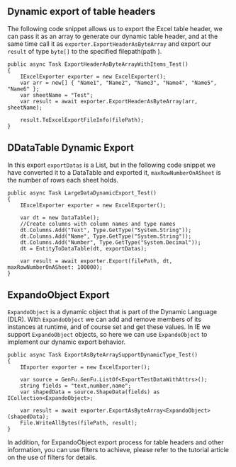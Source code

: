 ## Dynamic export of table headers

The following code snippet allows us to export the Excel table header, we can pass it as an array to generate our dynamic table header, and at the same time call it as `exporter.ExportHeaderAsByteArray` and export our `result` of type `byte[]` to the specified filepath(path ).

```
public async Task ExportHeaderAsByteArrayWithItems_Test()
{
    IExcelExporter exporter = new ExcelExporter();
    var arr = new[] { "Name1", "Name2", "Name3", "Name4", "Name5", "Name6" };
    var sheetName = "Test";
    var result = await exporter.ExportHeaderAsByteArray(arr, sheetName);
    
    result.ToExcelExportFileInfo(filePath);
}
```


## DDataTable Dynamic Export

In this export `exportDatas` is a List<T>, but in the following code snippet we have converted it to a DataTable and exported it, `maxRowNumberOnASheet` is the number of rows each sheet holds.

```
public async Task LargeDataDynamicExport_Test()
{
    IExcelExporter exporter = new ExcelExporter();
   
    var dt = new DataTable();
    //Create columns with column names and type names
    dt.Columns.Add("Text", Type.GetType("System.String"));
    dt.Columns.Add("Name", Type.GetType("System.String"));
    dt.Columns.Add("Number", Type.GetType("System.Decimal"));
    dt = EntityToDataTable(dt, exportDatas);

    var result = await exporter.Export(filePath, dt, maxRowNumberOnASheet: 100000);
}
```

## ExpandoObject Export

`ExpandoObject` is a dynamic object that is part of the Dynamic Language (DLR). With `ExpandoObject` we can add and remove members of its instances at runtime, and of course set and get these values. In IE we support `ExpandoObject` objects, so here we can use `ExpandoObject` to implement our dynamic export behavior.

```
public async Task ExportAsByteArraySupportDynamicType_Test()
{
    IExporter exporter = new ExcelExporter();
    
    var source = GenFu.GenFu.ListOf<ExportTestDataWithAttrs>();
    string fields = "text,number,name";
    var shapedData = source.ShapeData(fields) as ICollection<ExpandoObject>;

    var result = await exporter.ExportAsByteArray<ExpandoObject>(shapedData);
    File.WriteAllBytes(filePath, result);
}
```

In addition, for ExpandoObject export process for table headers and other information, you can use filters to achieve, please refer to the tutorial article on the use of filters for details.